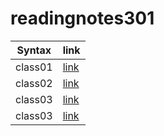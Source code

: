 # readingnotes301

| Syntax  | link                                                                               |
| ------- | ------------------                                                                 |
| class01 | [link](https://mohammed1994mosleh.github.io/readingnotes301/class01)                                                                                       |
| class02 | [link](https://mohammed1994mosleh.github.io/readingnotes301/class02)                                                                                       |
| class03 | [link](https://mohammed1994mosleh.github.io/readingnotes301/class03)                                                                                       |
| class03 | [link](https://mohammed1994mosleh.github.io/readingnotes301/class04)        